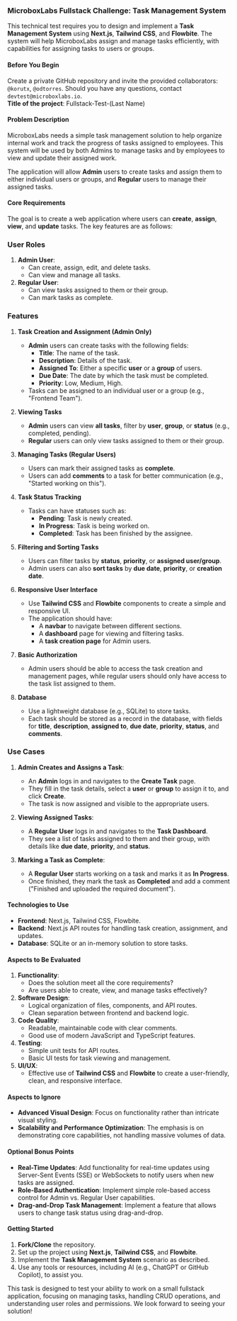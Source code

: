 ### MicroboxLabs Fullstack Challenge: Task Management System
This technical test requires you to design and implement a **Task Management System** using **Next.js**, **Tailwind CSS**, and **Flowbite**. The system will help MicroboxLabs assign and manage tasks efficiently, with capabilities for assigning tasks to users or groups.

#### **Before You Begin**
Create a private GitHub repository and invite the provided collaborators: `@korutx`, `@odtorres`. Should you have any questions, contact `devtest@microboxlabs.io`.  
**Title of the project**: Fullstack-Test-(Last Name)

#### **Problem Description**
MicroboxLabs needs a simple task management solution to help organize internal work and track the progress of tasks assigned to employees. This system will be used by both Admins to manage tasks and by employees to view and update their assigned work.

The application will allow **Admin** users to create tasks and assign them to either individual users or groups, and **Regular** users to manage their assigned tasks.

#### **Core Requirements**
The goal is to create a web application where users can **create**, **assign**, **view**, and **update** tasks. The key features are as follows:

### **User Roles**
1. **Admin User**: 
   - Can create, assign, edit, and delete tasks.
   - Can view and manage all tasks.
2. **Regular User**: 
   - Can view tasks assigned to them or their group.
   - Can mark tasks as complete.

### **Features**
1. **Task Creation and Assignment (Admin Only)**
   - **Admin** users can create tasks with the following fields:
     - **Title**: The name of the task.
     - **Description**: Details of the task.
     - **Assigned To**: Either a specific **user** or a **group** of users.
     - **Due Date**: The date by which the task must be completed.
     - **Priority**: Low, Medium, High.
   - Tasks can be assigned to an individual user or a group (e.g., "Frontend Team").

2. **Viewing Tasks**
   - **Admin** users can view **all tasks**, filter by **user**, **group**, or **status** (e.g., completed, pending).
   - **Regular** users can only view tasks assigned to them or their group.

3. **Managing Tasks (Regular Users)**
   - Users can mark their assigned tasks as **complete**.
   - Users can add **comments** to a task for better communication (e.g., "Started working on this").

4. **Task Status Tracking**
   - Tasks can have statuses such as:
     - **Pending**: Task is newly created.
     - **In Progress**: Task is being worked on.
     - **Completed**: Task has been finished by the assignee.

5. **Filtering and Sorting Tasks**
   - Users can filter tasks by **status**, **priority**, or **assigned user/group**.
   - Admin users can also **sort tasks** by **due date**, **priority**, or **creation date**.

6. **Responsive User Interface**
   - Use **Tailwind CSS** and **Flowbite** components to create a simple and responsive UI.
   - The application should have:
     - A **navbar** to navigate between different sections.
     - A **dashboard** page for viewing and filtering tasks.
     - A **task creation page** for Admin users.

7. **Basic Authorization**
   - Admin users should be able to access the task creation and management pages, while regular users should only have access to the task list assigned to them.

8. **Database**
   - Use a lightweight database (e.g., SQLite) to store tasks.
   - Each task should be stored as a record in the database, with fields for **title**, **description**, **assigned to**, **due date**, **priority**, **status**, and **comments**.

### **Use Cases**
1. **Admin Creates and Assigns a Task**:
   - An **Admin** logs in and navigates to the **Create Task** page.
   - They fill in the task details, select a **user** or **group** to assign it to, and click **Create**.
   - The task is now assigned and visible to the appropriate users.

2. **Viewing Assigned Tasks**:
   - A **Regular User** logs in and navigates to the **Task Dashboard**.
   - They see a list of tasks assigned to them and their group, with details like **due date**, **priority**, and **status**.

3. **Marking a Task as Complete**:
   - A **Regular User** starts working on a task and marks it as **In Progress**.
   - Once finished, they mark the task as **Completed** and add a comment ("Finished and uploaded the required document").

#### **Technologies to Use**
- **Frontend**: Next.js, Tailwind CSS, Flowbite.
- **Backend**: Next.js API routes for handling task creation, assignment, and updates.
- **Database**: SQLite or an in-memory solution to store tasks.

#### **Aspects to Be Evaluated**
1. **Functionality**:
   - Does the solution meet all the core requirements?
   - Are users able to create, view, and manage tasks effectively?
2. **Software Design**: 
   - Logical organization of files, components, and API routes.
   - Clean separation between frontend and backend logic.
3. **Code Quality**:
   - Readable, maintainable code with clear comments.
   - Good use of modern JavaScript and TypeScript features.
4. **Testing**:
   - Simple unit tests for API routes.
   - Basic UI tests for task viewing and management.
5. **UI/UX**:
   - Effective use of **Tailwind CSS** and **Flowbite** to create a user-friendly, clean, and responsive interface.

#### **Aspects to Ignore**
- **Advanced Visual Design**: Focus on functionality rather than intricate visual styling.
- **Scalability and Performance Optimization**: The emphasis is on demonstrating core capabilities, not handling massive volumes of data.

#### **Optional Bonus Points**
- **Real-Time Updates**: Add functionality for real-time updates using Server-Sent Events (SSE) or WebSockets to notify users when new tasks are assigned.
- **Role-Based Authentication**: Implement simple role-based access control for Admin vs. Regular User capabilities.
- **Drag-and-Drop Task Management**: Implement a feature that allows users to change task status using drag-and-drop.

#### **Getting Started**
1. **Fork/Clone** the repository.
2. Set up the project using **Next.js**, **Tailwind CSS**, and **Flowbite**.
3. Implement the **Task Management System** scenario as described.
4. Use any tools or resources, including AI (e.g., ChatGPT or GitHub Copilot), to assist you.

This task is designed to test your ability to work on a small fullstack application, focusing on managing tasks, handling CRUD operations, and understanding user roles and permissions. We look forward to seeing your solution!
